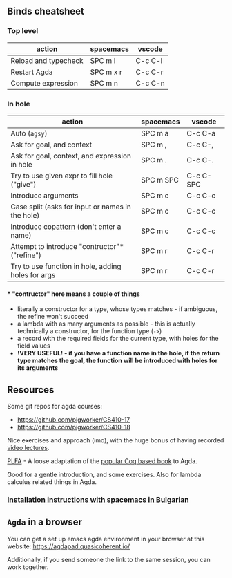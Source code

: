 ## Binds cheatsheet
### Top level
| action               | spacemacs   | vscode  |
|----------------------|-------------|---------|
| Reload and typecheck | SPC m l     | C-c C-l |
| Restart Agda         | SPC m x r   | C-c C-r |
| Compute expression   | SPC m n     | C-c C-n |

### In hole
| action                                             | spacemacs | vscode    |
|----------------------------------------------------|-----------|-----------|
| Auto (`agsy`)                                      | SPC m a   | C-c C-a   |
| Ask for goal, and context                          | SPC m ,   | C-c C-,   |
| Ask for goal, context, and expression in hole      | SPC m .   | C-c C-.   |
| Try to use given expr to fill hole ("give")        | SPC m SPC | C-c C-SPC |
| Introduce arguments                                | SPC m c   | C-c C-c   |
| Case split (asks for input or names in the hole)   | SPC m c   | C-c C-c   |
| Introduce [copattern] (don't enter a name)         | SPC m c   | C-c C-c   |
| Attempt to introduce "contructor"\* ("refine")     | SPC m r   | C-c C-r   |
| Try to use function in hole, adding holes for args | SPC m r   | C-c C-r   |


#### \* "contructor" here means a couple of things
  * literally a constructor for a type, whose types matches - if ambiguous, the refine won't succeed
  * a lambda with as many arguments as possible - this is actually technically a constructor, for the function type (`->`)
  * a record with the required fields for the current type, with holes for the field values
  * **!VERY USEFUL! - if you have a function name in the hole, if the return type matches the goal, the function will be introduced with holes for its arguments**

## Resources
Some git repos for agda courses:
* https://github.com/pigworker/CS410-17
* https://github.com/pigworker/CS410-18

Nice exercises and approach (imo), with the huge bonus of having recorded [video lectures](https://github.com/pigworker/CS410-17#lecture-videos-on-youtube).

[PLFA](https://plfa.github.io/) - A loose adaptation of the [popular Coq based book](https://softwarefoundations.cis.upenn.edu/) to Agda.

Good for a gentle introduction, and some exercises. Also for lambda calculus related things in Agda.

### [Installation instructions with spacemacs in Bulgarian](https://gist.github.com/googleson78/85ce1a8a5d1480c9eb44c5f112cd7ac7)

## `Agda` in a browser
You can get a set up emacs agda environment in your browser at this website:
https://agdapad.quasicoherent.io/

Additionally, if you send someone the link to the same session, you can work together.

[copattern]: https://agda.readthedocs.io/en/v2.6.1.3/language/copatterns.html
